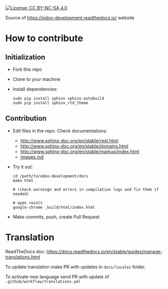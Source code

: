 [![License: CC BY-NC-SA 4.0](https://licensebuttons.net/l/by-nc-sa/4.0/80x15.png)](https://creativecommons.org/licenses/by-nc-sa/4.0/)

Source of https://odoo-development.readthedocs.io/ website

# How to contribute

## Initialization

* Fork this repo
* Clone to your machine
* Install dependencies:

      sudo pip install sphinx sphinx-autobuild
      sudo pip install sphinx_rtd_theme

## Contribution

* Edit files in the repo. Check documentations:

  * http://www.sphinx-doc.org/en/stable/rest.html
  * http://www.sphinx-doc.org/en/stable/domains.html
  * http://www.sphinx-doc.org/en/stable/markup/index.html
  * [images.md](images.md)

* Try it out:

      cd /path/to/odoo-development/docs
      make html

      # (check warningn and errors in compilation logs and fix them if needed)

      # open result
      google-chrome _build/html/index.html

* Make commits, push, create Pull Request

# Translation

ReadTheDocs doc: https://docs.readthedocs.io/en/stable/guides/manage-translations.html

To update translation make PR with updates in ``docs/locales`` folder.

To activate new language send PR with update of ``.github/workflow/translations.yml``
